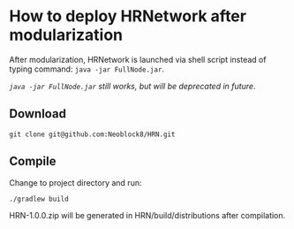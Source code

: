 # How to deploy HRNetwork after modularization

After modularization, HRNetwork is launched via shell script instead of typing command: `java -jar FullNode.jar`.

*`java -jar FullNode.jar` still works, but will be deprecated in future*.

## Download

```
git clone git@github.com:Neoblock8/HRN.git
```

## Compile

Change to project directory and run:
```
./gradlew build
```
HRN-1.0.0.zip will be generated in HRN/build/distributions after compilation.

